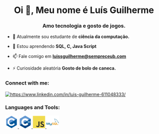 <h1 align="center">Oi 👋, Meu nome é Luís Guilherme</h1>
<h3 align="center">Amo tecnologia e gosto de jogos.</h3>

- 🔭 Atualmente sou estudante de **ciência da computação.**

- 🌱 Estou aprendendo **SQL, C, Java Script**

- 📫 Fale comigo em **luissguilherme@sempreceub.com**

- ⚡ Curiosidade aleatória **Gosto de bolo de caneca.**

<h3 align="left">Connect with me:</h3>
<p align="left">
<a href="https://linkedin.com/in/https://www.linkedin.com/in/luis-guilherme-611048333/" target="blank"><img align="center" src="https://raw.githubusercontent.com/rahuldkjain/github-profile-readme-generator/master/src/images/icons/Social/linked-in-alt.svg" alt="https://www.linkedin.com/in/luis-guilherme-611048333/" height="30" width="40" /></a>
</p>

<h3 align="left">Languages and Tools:</h3>
<p align="left"> <a href="https://www.cprogramming.com/" target="_blank" rel="noreferrer"> <img src="https://raw.githubusercontent.com/devicons/devicon/master/icons/c/c-original.svg" alt="c" width="40" height="40"/> </a> <a href="https://www.w3schools.com/cpp/" target="_blank" rel="noreferrer"> <img src="https://raw.githubusercontent.com/devicons/devicon/master/icons/cplusplus/cplusplus-original.svg" alt="cplusplus" width="40" height="40"/> </a> <a href="https://developer.mozilla.org/en-US/docs/Web/JavaScript" target="_blank" rel="noreferrer"> <img src="https://raw.githubusercontent.com/devicons/devicon/master/icons/javascript/javascript-original.svg" alt="javascript" width="40" height="40"/> </a> <a href="https://www.mysql.com/" target="_blank" rel="noreferrer"> <img src="https://raw.githubusercontent.com/devicons/devicon/master/icons/mysql/mysql-original-wordmark.svg" alt="mysql" width="40" height="40"/> </a> </p>

<!---
LuissGuilherme/LuissGuilherme is a ✨ special ✨ repository because its `README.md` (this file) appears on your GitHub profile.
You can click the Preview link to take a look at your changes.
--->
